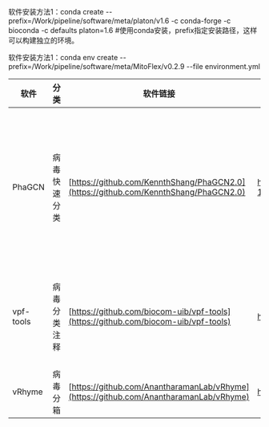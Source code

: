 软件安装方法1：conda create --prefix=/Work/pipeline/software/meta/platon/v1.6 -c conda-forge -c bioconda -c defaults platon=1.6 #使用conda安装，prefix指定安装路径，这样可以构建独立的环境。

软件安装方法1：conda env create --prefix=/Work/pipeline/software/meta/MitoFlex/v0.2.9 --file environment.yml

|软件|分类|软件链接|文章链接|说明|
|----|----|----|----|----|
|PhaGCN|病毒快速分类|[https://github.com/KennthShang/PhaGCN2.0](https://github.com/KennthShang/PhaGCN2.0)|https://www.researchsquare.com/article/rs-1658089/v1|软件不能多线程，且只能在安装路径下运行，注释不到种属|
|vpf-tools|病毒分类注释|[https://github.com/biocom-uib/vpf-tools](https://github.com/biocom-uib/vpf-tools)|https://pubmed.ncbi.nlm.nih.gov/33471063/|软件不好安装，需要管理员权限|
|vRhyme|病毒分箱|[https://github.com/AnantharamanLab/vRhyme](https://github.com/AnantharamanLab/vRhyme)|https://pubmed.ncbi.nlm.nih.gov/35544285/|-|
